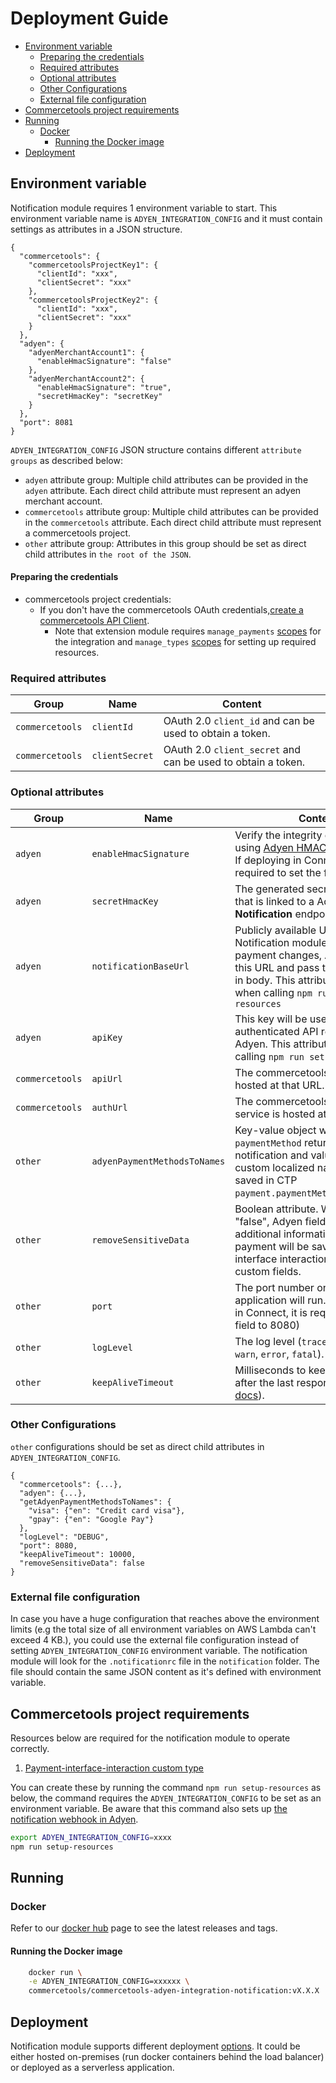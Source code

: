 # Deployment Guide

<!-- START doctoc generated TOC please keep comment here to allow auto update -->
<!-- DON'T EDIT THIS SECTION, INSTEAD RE-RUN doctoc TO UPDATE -->

- [Environment variable](#environment-variable)
  - [Preparing the credentials](#preparing-the-credentials)
  - [Required attributes](#required-attributes)
  - [Optional attributes](#optional-attributes)
  - [Other Configurations](#other-configurations)
  - [External file configuration](#external-file-configuration)
- [Commercetools project requirements](#commercetools-project-requirements)
- [Running](#running)
  - [Docker](#docker)
    - [Running the Docker image](#running-the-docker-image)
- [Deployment](#deployment)

<!-- END doctoc generated TOC please keep comment here to allow auto update -->

## Environment variable

Notification module requires 1 environment variable to start. This environment variable name
is `ADYEN_INTEGRATION_CONFIG` and it must contain settings as attributes in a JSON structure.

```
{
  "commercetools": {
    "commercetoolsProjectKey1": {
      "clientId": "xxx",
      "clientSecret": "xxx"
    },
    "commercetoolsProjectKey2": {
      "clientId": "xxx",
      "clientSecret": "xxx"
    }
  },
  "adyen": {
    "adyenMerchantAccount1": {
      "enableHmacSignature": "false"
    },
    "adyenMerchantAccount2": {
      "enableHmacSignature": "true",
      "secretHmacKey": "secretKey"
    }
  },
  "port": 8081
}
```

`ADYEN_INTEGRATION_CONFIG` JSON structure contains different `attribute groups` as described below:

- `adyen` attribute group: Multiple child attributes can be provided in the `adyen` attribute. Each direct child attribute must represent an adyen merchant account.
- `commercetools` attribute group: Multiple child attributes can be provided in the `commercetools` attribute. Each direct child attribute must represent a commercetools project.
- `other` attribute group: Attributes in this group should be set as direct child attributes in `the root of the JSON`.

#### Preparing the credentials

- commercetools project credentials:
  - If you don't have the commercetools OAuth credentials,[create a commercetools API Client](https://docs.commercetools.com/getting-started.html#create-an-api-client).
    - Note that extension module requires `manage_payments` [scopes](https://docs.commercetools.com/http-api-scopes) for the integration and `manage_types` [scopes](https://docs.commercetools.com/http-api-scopes) for setting up required resources.

### Required attributes

| Group           | Name           | Content                                                      |
| --------------- | -------------- | ------------------------------------------------------------ |
| `commercetools` | `clientId`     | OAuth 2.0 `client_id` and can be used to obtain a token.     |
| `commercetools` | `clientSecret` | OAuth 2.0 `client_secret` and can be used to obtain a token. |

### Optional attributes

| Group           | Name                         | Content                                                                                                                                                                                                                   | Default value                                                                                         |
|-----------------|------------------------------|---------------------------------------------------------------------------------------------------------------------------------------------------------------------------------------------------------------------------|-------------------------------------------------------------------------------------------------------|
| `adyen`         | `enableHmacSignature`        | Verify the integrity of notifications using [Adyen HMAC signatures](https://docs.adyen.com/development-resources/webhooks/verify-hmac-signatures). (⚠️ If deploying in Connect, it is required to set the field to false) | true                                                                                                  |
| `adyen`         | `secretHmacKey`              | The generated secret HMAC key that is linked to a Adyen **Standard Notification** endpoint                                                                                                                                |                                                                                                       |
| `adyen`         | `notificationBaseUrl`        | Publicly available URL of the Notification module. In case of any payment changes, Adyen will call this URL and pass the notification in body. This attribute is used when calling `npm run setup-resources`                                                                                                                            |                                                                                                       |
| `adyen`         | `apiKey`                     | This key will be used to make authenticated API requests to Adyen. This attribute is used when calling `npm run setup-resources`                                                                                                               |                                                                                                       |
| `commercetools` | `apiUrl`                     | The commercetools HTTP API is hosted at that URL.                                                                                                                                                                         | `https://api.europe-west1.gcp.commercetools.com`                                                      |
| `commercetools` | `authUrl`                    | The commercetools’ OAuth 2.0 service is hosted at that URL.                                                                                                                                                               | `https://auth.europe-west1.gcp.commercetools.com`                                                     |
| `other`         | `adyenPaymentMethodsToNames` | Key-value object where key is `paymentMethod` returned in the notification and value is the custom localized name that will be saved in CTP `payment.paymentMethodInfo.method`.                                           | `{scheme: {en: 'Credit Card'}, pp: {en: 'PayPal'}, klarna: {en: 'Klarna'}, gpay: {en: 'Google Pay'}}` |
| `other`         | `removeSensitiveData`        | Boolean attribute. When set to "false", Adyen fields with additional information about the payment will be saved in the interface interaction and in the custom fields.                                                   | true                                                                                                  |
| `other`         | `port`                       | The port number on which the application will run. (⚠️ If deploying in Connect, it is required to set the field to 8080)                                                                                                  | 443                                                                                                   |
| `other`         | `logLevel`                   | The log level (`trace`, `debug`, `info`, `warn`, `error`, `fatal`).                                                                                                                                                       | `info`                                                                                                |
| `other`         | `keepAliveTimeout`           | Milliseconds to keep a socket alive after the last response ([Node.js docs](https://nodejs.org/dist/latest/docs/api/http.html#http_server_keepalivetimeout)).                                                             | Node.js default (5 seconds)                                                                           |

### Other Configurations

`other` configurations should be set as direct child attributes in `ADYEN_INTEGRATION_CONFIG`.

```
{
  "commercetools": {...},
  "adyen": {...},
  "getAdyenPaymentMethodsToNames": {
    "visa": {"en": "Credit card visa"},
    "gpay": {"en": "Google Pay"}
  },
  "logLevel": "DEBUG",
  "port": 8080,
  "keepAliveTimeout": 10000,
  "removeSensitiveData": false
}
```

### External file configuration

In case you have a huge configuration that reaches above the environment limits (e.g the total size of all environment variables on AWS Lambda can't exceed 4 KB.), you could use the external file configuration instead of setting `ADYEN_INTEGRATION_CONFIG` environment variable. The notification module will look for the `.notificationrc` file in the `notification` folder. The file should contain the same JSON content as it's defined with environment variable.

## Commercetools project requirements

Resources below are required for the notification module to operate correctly.

1. [Payment-interface-interaction custom type](../resources/payment-interface-interaction-type.json)

You can create these by running the command `npm run setup-resources` as below, the command requires the `ADYEN_INTEGRATION_CONFIG` to be set as an environment variable. Be aware that this command also sets up [the notification webhook in Adyen](./IntegrationGuide.md#step-1-set-up-notification-webhook-and-generate-hmac-signature).

```bash
export ADYEN_INTEGRATION_CONFIG=xxxx
npm run setup-resources
```

## Running

### Docker

Refer to our [docker hub](https://hub.docker.com/r/commercetools/commercetools-adyen-integration-notification/tags) page
to see the latest releases and tags.

#### Running the Docker image

```bash
    docker run \
    -e ADYEN_INTEGRATION_CONFIG=xxxxxx \
    commercetools/commercetools-adyen-integration-notification:vX.X.X
```

## Deployment

Notification module supports different deployment [options](/deployment-examples). It could be either hosted
on-premises (run docker containers behind the load balancer) or deployed as a serverless application.
